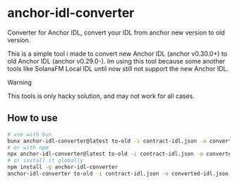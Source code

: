 # anchor-idl-converter
Converter for Anchor IDL, convert your IDL from anchor new version to old version.

This is a simple tool i made to convert new Anchor IDL (anchor v0.30.0+) to old Anchor IDL (anchor v0.29.0-). Im using this tool because some another tools like SolanaFM Local IDL until now still not support the new Anchor IDL.

> [!WARNING]  
> This tools is only hacky solution, and may not work for all cases.

## How to use
```bash
# use with bun
bunx anchor-idl-converter@latest to-old -i contract-idl.json -o converted-idl.json
# or with npm
npx anchor-idl-converter@latest to-old -i contract-idl.json -o converted-idl.json
# or install it globally
npm install -g anchor-idl-converter
anchor-idl-converter to-old -i contract-idl.json -o converted-idl.json
```